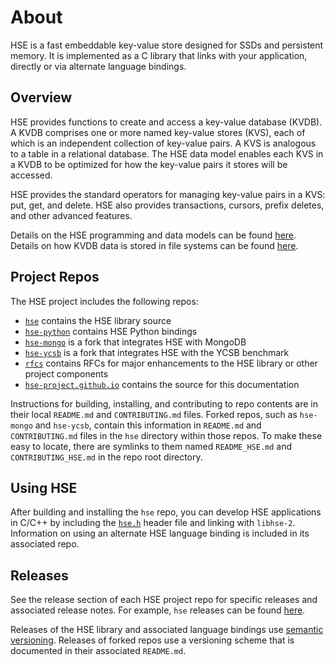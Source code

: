 # About

HSE is a fast embeddable key-value store designed for SSDs and persistent
memory.  It is implemented as a C library that links with your
application, directly or via alternate language bindings.


## Overview

HSE provides functions to create and access a key-value database (KVDB).
A KVDB comprises one or more named key-value stores (KVS), each of which
is an independent collection of key-value pairs.  A KVS is analogous to
a table in a relational database.
The HSE data model enables each KVS in a KVDB to be optimized for how the
key-value pairs it stores will be accessed.

HSE provides the standard operators for managing key-value pairs in
a KVS: put, get, and delete.  HSE also provides transactions, cursors,
prefix deletes, and other advanced features.

Details on the HSE programming and data models can be found
[here](../dev/concepts.md).
Details on how KVDB data is stored in file systems can be found
[here](storage.md).


## Project Repos

The HSE project includes the following repos:

* [`hse`](https://github.com/hse-project/hse)
contains the HSE library source
* [`hse-python`](https://github.com/hse-project/hse-python)
contains HSE Python bindings
* [`hse-mongo`](https://github.com/hse-project/hse-mongo)
is a fork that integrates HSE with MongoDB
* [`hse-ycsb`](https://github.com/hse-project/hse-ycsb)
is a fork that integrates HSE with the YCSB benchmark
* [`rfcs`](https://github.com/hse-project/rfcs)
contains RFCs for major enhancements to the HSE library or other project
components
* [`hse-project.github.io`](https://github.com/hse-project/hse-project.github.io)
contains the source for this documentation

Instructions for building, installing, and contributing to repo contents are
in their local `README.md` and `CONTRIBUTING.md` files.
Forked repos, such as `hse-mongo` and `hse-ycsb`, contain this information
in `README.md` and `CONTRIBUTING.md` files in the `hse` directory within
those repos.  To make these easy to locate, there are symlinks to them named
`README_HSE.md` and `CONTRIBUTING_HSE.md` in the repo root directory.


## Using HSE

After building and installing the `hse` repo, you can develop HSE
applications in C/C++ by including the
[`hse.h`](https://github.com/hse-project/hse/blob/master/include/hse/hse.h)
header file and linking with `libhse-2`.
Information on using an alternate HSE language binding is included
in its associated repo.


## Releases

See the release section of each HSE project repo for specific
releases and associated release notes.
For example, `hse` releases can be found
[here](https://github.com/hse-project/hse/releases).

Releases of the HSE library and associated language bindings use
[semantic versioning](https://semver.org).
Releases of forked repos use a versioning scheme that is documented
in their associated `README.md`.
